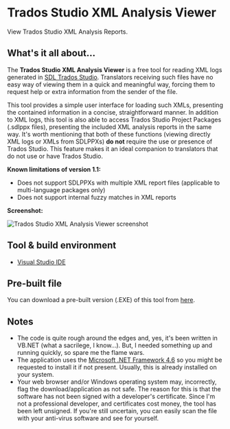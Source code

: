 # Trados Studio XML Analysis Viewer
View Trados Studio XML Analysis Reports.

## What's it all about...
The **Trados Studio XML Analysis Viewer** is a free tool for reading XML logs generated in [SDL Trados Studio](https://www.sdl.com/software-and-services/translation-software/sdl-trados-studio/). Translators receiving such files have no easy way of viewing them in a quick and meaningful way, forcing them to request help or extra information from the sender of the file.

This tool provides a simple user interface for loading such XMLs, presenting the contained information in a concise, straightforward manner. In addition to XML logs, this tool is also able to access Trados Studio Project Packages (.sdlppx files), presenting the included XML analysis reports in the same way. It's worth mentioning that both of these functions (viewing directly XML logs or XMLs from SDLPPXs) **do not** require the use or presence of Trados Studio. This feature makes it an ideal companion to translators that do not use or have Trados Studio.

**Known limitations of version 1.1:**
- Does not support SDLPPXs with multiple XML report files (applicable to multi-language packages only)
- Does not support internal fuzzy matches in XML reports

**Screenshot:**

![Trados Studio XML Analysis Viewer screenshot](https://user-images.githubusercontent.com/4114200/62833522-d04ec080-bc48-11e9-8334-43e5367efd5f.png)

## Tool & build environment
- [Visual Studio IDE](https://visualstudio.microsoft.com/)

## Pre-built file
You can download a pre-built version (.EXE) of this tool from [here](https://drive.google.com/file/d/113ffu2oPJhMLeJa-5G3JFyNbwv5SGE1M/view?usp=sharing).

## Notes
- The code is quite rough around the edges and, yes, it's been written in VB.NET (what a sacrilege, I know...). But, I needed something up and running quickly, so spare me the flame wars.
- The application uses the [Microsoft .NET Framework 4.6](https://www.microsoft.com/en-us/download/details.aspx?id=48130) so you might be requested to install it if not present. Usually, this is already installed on your system.
- Your web browser and/or Windows operating system may, incorrectly, flag the download/application as not safe. The reason for this is that the software has not been signed with a developer's certificate. Since I'm not a professional developer, and certificates cost money, the tool has been left unsigned. If you're still uncertain, you can easily scan the file with your anti-virus software and see for yourself.
